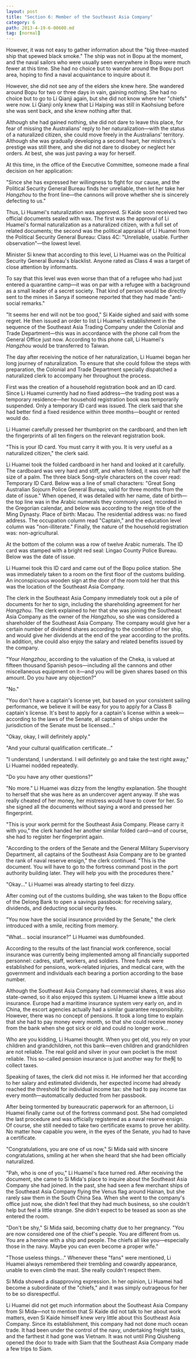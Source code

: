 ```yaml
---
layout: post
title: "Section 6: Member of the Southeast Asia Company"
category: 6
path: 2013-4-19-6-00600.md
tag: [normal]
---
```


However, it was not easy to gather information about the "big three-masted ship that spewed black smoke." The ship was not in Bopu at the moment, and the naval sailors who were usually seen everywhere in Bopu were much fewer at this time. She had no choice but to wander around the Bopu port area, hoping to find a naval acquaintance to inquire about it.

However, she did not see any of the elders she knew here. She wandered around Bopu for two or three days in vain, gaining nothing. She had no choice but to go to Li Qianji again, but she did not know where her "chiefs" were now. Li Qianji only knew that Li Haiping was still in Kaohsiung before she was sent back, and she knew nothing after that.

Although she had gained nothing, she did not dare to leave this place, for fear of missing the Australians' reply to her naturalization—with the status of a naturalized citizen, she could move freely in the Australians' territory. Although she was gradually developing a second heart, her mistress's prestige was still there, and she did not dare to disobey or neglect her orders. At best, she was just paving a way for herself.

At this time, in the office of the Executive Committee, someone made a final decision on her application:

"Since she has expressed her willingness to fight for our cause, and the Political Security General Bureau finds her unreliable, then let her take her *Hangzhou* to the front line—the cannons will prove whether she is sincerely defecting to us."

Thus, Li Huamei's naturalization was approved. Si Kaide soon received two official documents sealed with wax. The first was the approval of Li Huamei's formal naturalization as a naturalized citizen, with a full set of related documents; the second was the political appraisal of Li Huamei from the Political Security General Bureau: Class 4C: "Unreliable, usable. Further observation"—the lowest level.

Minister Si knew that according to this level, Li Huamei was on the Political Security General Bureau's blacklist. Anyone rated as Class 4 was a target of close attention by informants.

To say that this level was even worse than that of a refugee who had just entered a quarantine camp—it was on par with a refugee with a background as a small leader of a secret society. That kind of person would be directly sent to the mines in Sanya if someone reported that they had made "anti-social remarks."

"It seems her end will not be too good," Si Kaide sighed and said with some regret. He then issued an order to list Li Huamei's establishment in the sequence of the Southeast Asia Trading Company under the Colonial and Trade Department—this was in accordance with the phone call from the General Office just now. According to this phone call, Li Huamei's *Hangzhou* would be transferred to Taiwan.

The day after receiving the notice of her naturalization, Li Huamei began her long journey of naturalization. To ensure that she could follow the steps with preparation, the Colonial and Trade Department specially dispatched a naturalized clerk to accompany her throughout the process.

First was the creation of a household registration book and an ID card. Since Li Huamei currently had no fixed address—the trading post was a temporary residence—her household registration book was temporarily suspended. Only a temporary ID card was issued. The clerk said that she had better find a fixed residence within three months—bought or rented would do.

Li Huamei carefully pressed her thumbprint on the cardboard, and then left the fingerprints of all ten fingers on the relevant registration book.

"This is your ID card. You must carry it with you. It is very useful as a naturalized citizen," the clerk said.

Li Huamei took the folded cardboard in her hand and looked at it carefully. The cardboard was very hard and stiff, and when folded, it was only half the size of a palm. The three black Song-style characters on the cover read: Temporary ID Card. Below was a line of small characters: "Great Song Australian Sojourn Police General Bureau, valid for three months from the date of issue." When opened, it was detailed with her name, date of birth—the top line was in the Arabic numerals they commonly used, recorded in the Gregorian calendar, and below was according to the reign title of the Ming Dynasty. Place of birth: Macau. The residential address was: no fixed address. The occupation column read "Captain," and the education level column was "non-illiterate." Finally, the nature of the household registration was: non-agricultural.

At the bottom of the column was a row of twelve Arabic numerals. The ID card was stamped with a bright red seal: Lingao County Police Bureau. Below was the date of issue.

Li Huamei took this ID card and came out of the Bopu police station. She was immediately taken to a room on the first floor of the customs building. An inconspicuous wooden sign at the door of the room told her that this was the location of the Southeast Asia Company.

The clerk in the Southeast Asia Company immediately took out a pile of documents for her to sign, including the shareholding agreement for her *Hangzhou*. The clerk explained to her that she was joining the Southeast Asia Company as the owner of the *Hangzhou*, so she was considered a shareholder of the Southeast Asia Company. The company would give her a certain number of dividend shares according to the condition of her ship, and would give her dividends at the end of the year according to the profits. In addition, she could also enjoy the salary and related benefits issued by the company.

"Your *Hangzhou*, according to the valuation of the Cheka, is valued at fifteen thousand Spanish pesos—including all the cannons and other miscellaneous equipment on it—and you will be given shares based on this amount. Do you have any objection?"

"No."

"You don't have a captain's license yet, but based on your consistent sailing performance, we believe it will be easy for you to apply for a Class B captain's license. It's best to apply for a captain's license within a week—according to the laws of the Senate, all captains of ships under the jurisdiction of the Senate must be licensed..."

"Okay, okay, I will definitely apply."

"And your cultural qualification certificate..."

"I understand, I understand. I will definitely go and take the test right away," Li Huamei nodded repeatedly.

"Do you have any other questions?"

"No more." Li Huamei was dizzy from the lengthy explanation. She thought to herself that she was here as an undercover agent anyway. If she was really cheated of her money, her mistress would have to cover for her. So she signed all the documents without saying a word and pressed her fingerprint.

"This is your work permit for the Southeast Asia Company. Please carry it with you," the clerk handed her another similar folded card—and of course, she had to register her fingerprint again.

"According to the orders of the Senate and the General Military Supervisory Department, all captains of the Southeast Asia Company are to be granted the rank of naval reserve ensign," the clerk continued. "This is the document. You will have to go to the fortress command post in the port authority building later. They will help you with the procedures there."

"Okay..." Li Huamei was already starting to feel dizzy.

After coming out of the customs building, she was taken to the Bopu office of the Delong Bank to open a savings passbook: for receiving salary, dividends, and deducting social security fees.

"You now have the social insurance provided by the Senate," the clerk introduced with a smile, reciting from memory.

"What... social insurance?" Li Huamei was dumbfounded.

According to the results of the last financial work conference, social insurance was currently being implemented among all financially supported personnel: cadres, staff, workers, and soldiers. Three funds were established for pensions, work-related injuries, and medical care, with the government and individuals each bearing a portion according to the base number.

Although the Southeast Asia Company had commercial shares, it was also state-owned, so it also enjoyed this system. Li Huamei knew a little about insurance. Europe had a maritime insurance system very early on, and in China, the escort agencies actually had a similar guarantee responsibility. However, there was no concept of pensions. It took a long time to explain that she had to pay money every month, so that she could receive money from the bank when she got sick or old and could no longer work...

Who are you kidding, Li Huamei thought. When you get old, you rely on your children and grandchildren, not this bank—even children and grandchildren are not reliable. The real gold and silver in your own pocket is the most reliable. This so-called pension insurance is just another way for the髡 to collect taxes.

Speaking of taxes, the clerk did not miss it. He informed her that according to her salary and estimated dividends, her expected income had already reached the threshold for individual income tax: she had to pay income tax every month—automatically deducted from her passbook.

After being tormented by bureaucratic paperwork for an afternoon, Li Huamei finally came out of the fortress command post. She had completed the last procedure and was officially registered as a naval reserve ensign. Of course, she still needed to take two certificate exams to prove her ability. No matter how capable you were, in the eyes of the Senate, you had to have a certificate.

"Congratulations, you are one of us now," Si Mida said with sincere congratulations, smiling at her when she heard that she had been officially naturalized.

"Pah, who is one of you," Li Huamei's face turned red. After receiving the document, she came to Si Mida's place to inquire about the Southeast Asia Company she had joined. In the past, she had seen a few merchant ships of the Southeast Asia Company flying the Venus flag around Hainan, but she rarely saw them in the South China Sea. When she went to the company's office just now, she didn't feel that they had much business, so she couldn't help but feel a little strange. She didn't expect to be teased as soon as she entered the room.

"Don't be shy," Si Mida said, becoming chatty due to her pregnancy. "You are now considered one of the chief's people. You are different from us. You are a heroine with a ship and people. The chiefs all like you—especially those in the navy. Maybe you can even become a proper wife."

"Those useless things..." Whenever these "fans" were mentioned, Li Huamei always remembered their trembling and cowardly appearance, unable to even climb the mast. She really couldn't respect them.

Si Mida showed a disapproving expression. In her opinion, Li Huamei had become a subordinate of the "chiefs," and it was simply outrageous for her to be so disrespectful.

Li Huamei did not get much information about the Southeast Asia Company from Si Mida—not to mention that Si Kaide did not talk to her about work matters, even Si Kaide himself knew very little about this Southeast Asia Company. Since its establishment, this company had not done much ocean trade. It had been under the control of the navy, undertaking freight tasks, and the farthest it had gone was Vietnam. It was not until Ping Qiusheng opened the door to trade with Siam that the Southeast Asia Company made a few trips to Siam.